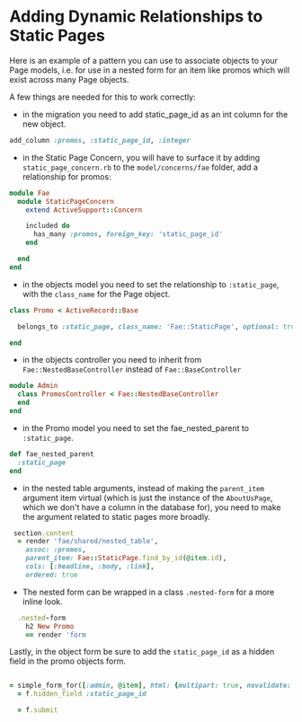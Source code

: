 # Adding Dynamic Relationships to Static Pages

Here is an example of a pattern you can use to associate objects to your Page models, i.e. for use in a nested form for an item like promos which will exist across many Page objects.

A few things are needed for this to work correctly:

* in the migration you need to add static_page_id as an int column for the new object.

```ruby
add_column :promos, :static_page_id, :integer
```

* in the Static Page Concern, you will have to surface it by adding `static_page_concern.rb` to the `model/concerns/fae` folder, add a relationship for promos:

```ruby
module Fae
  module StaticPageConcern
    extend ActiveSupport::Concern

    included do
      has_many :promos, foreign_key: 'static_page_id'
    end

  end
end
```

* in the objects model you need to set the relationship to `:static_page`, with the `class_name` for the Page object.

```ruby
class Promo < ActiveRecord::Base

  belongs_to :static_page, class_name: 'Fae::StaticPage', optional: true

end

```

* in the objects controller you need to inherit from `Fae::NestedBaseController` instead of `Fae::BaseController`

```ruby
module Admin
  class PromosController < Fae::NestedBaseController
  end
end
```

* in the Promo model you need to set the fae_nested_parent to `:static_page`.

```ruby
def fae_nested_parent
  :static_page
end
```

* in the nested table arguments, instead of making the `parent_item` argument item virtual (which is just the instance of the `AboutUsPage`, which we don't have a column in the database for), you need to make the argument related to static pages more broadly.

```ruby
 section.content
  = render 'fae/shared/nested_table',
    assoc: :promos,
    parent_item: Fae::StaticPage.find_by_id(@item.id),
    cols: [:headline, :body, :link],
    ordered: true
```

* The nested form can be wrapped in a class `.nested-form` for a more inline look.

```ruby
  .nested-form
    h2 New Promo
    == render 'form
```

Lastly, in the object form be sure to add the `static_page_id` as a hidden field in the promo objects form.

```ruby

= simple_form_for([:admin, @item], html: {multipart: true, novalidate: true, class: 'js-file-form'}, remote: true, data: {type: "html"}) do |f|
  = f.hidden_field :static_page_id

  = f.submit
```
